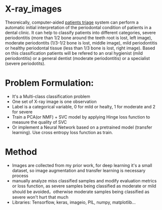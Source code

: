 # X-ray_images


Theoreically, computer-aided [patients triage](https://en.wikipedia.org/wiki/Triage) system can perform a automatic initial interpretation of the periodontal condition of patients in a dental clinic. It can help to classify patients into different categories, severe periodontitis (more than 1/2 bone around the teeth root is lost, left image), moderate periodontits (1/3-1/2 bone is lost, middle image), mild periodontitis or healthy periodontal tissue (less than 1/3 bone is lost, right image). Based on this classification patients will be refered to an oral hygienist (mild periodontitis) or a general dentist (moderate periodontitis) or a specialist (severe periodotits).

# Problem Formulation: 
- It's a Multi-class classification problem
- One set of X-ray image is one observation
- Label is a categorical variable, 0 for mild or healty, 1 for moderate and 2 for severe
- Train a PCA(or NMF) + SVC model by applying Hinge loss function to measure the quality of SVC
- Or implement a Neural Network based on a pretrained model (transfer learning). Use cross entropy loss function as train.

# Method
- Images are collected from my prior work, for deep learning it's a small dataset, so image augmentation and transfer learning is necessary process
- manually analyze miss classified samples and modify evaluation metrics or loss function, as severe samples being classified as moderate or mild should be avoided，otherwise moderate samples being classified as severe won't hurt that much
- Libraries: Tensorflow, keras, imageio, PIL, numpy, matplotlib...